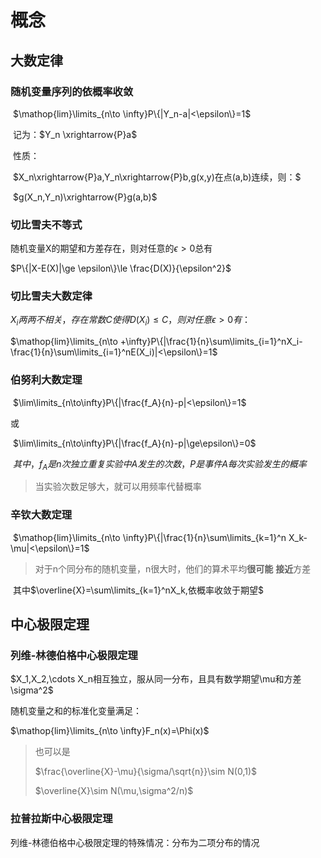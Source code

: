 # 概念

## 大数定律

### 随机变量序列的**依概率收敛**

​	$\mathop{lim}\limits_{n\to \infty}P\{|Y_n-a|<\epsilon\}=1$

​	记为：$Y_n \xrightarrow{P}a$

​	性质：

​		$X_n\xrightarrow{P}a,Y_n\xrightarrow{P}b,g(x,y)在点(a,b)连续，则：$

​		$g(X_n,Y_n)\xrightarrow{P}g(a,b)$

### 切比雪夫不等式

随机变量X的期望和方差存在，则对任意的$\epsilon>0$总有

$P\{|X-E(X)|\ge \epsilon\}\le \frac{D(X)}{\epsilon^2}$

### 切比雪夫大数定律

$X_i两两不相关，存在常数C使得D(X_i)\le C，则对任意\epsilon>0有：$

$\mathop{lim}\limits_{n\to +\infty}P\{|\frac{1}{n}\sum\limits_{i=1}^nX_i-\frac{1}{n}\sum\limits_{i=1}^nE(X_i)|<\epsilon\}=1$

### 伯努利大数定理

​	$\lim\limits_{n\to\infty}P\{|\frac{f_A}{n}-p|<\epsilon\}=1$	

或

​	$\lim\limits_{n\to\infty}P\{|\frac{f_A}{n}-p|\ge\epsilon\}=0$	

​	$其中，f_A是n次独立重复实验中A发生的次数，P是事件A每次实验发生的概率$

> 当实验次数足够大，就可以用频率代替概率

### 辛钦大数定理

​	$\mathop{lim}\limits_{n\to \infty}P\{|\frac{1}{n}\sum\limits_{k=1}^n X_k-\mu|<\epsilon\}=1$

>对于n个同分布的随机变量，n很大时，他们的算术平均**很可能** **接近**方差

​	其中$\overline{X}=\sum\limits_{k=1}^nX_k,依概率收敛于期望$

## 中心极限定理

### 列维-林德伯格中心极限定理

$X_1,X_2,\cdots X_n相互独立，服从同一分布，且具有数学期望\mu和方差\sigma^2$

随机变量之和的标准化变量满足：

$\mathop{lim}\limits_{n\to \infty}F_n(x)=\Phi(x)$

>也可以是
>
>$\frac{\overline{X}-\mu}{\sigma/\sqrt{n}}\sim N(0,1)$
>
>$\overline{X}\sim N(\mu,\sigma^2/n)$

### 拉普拉斯中心极限定理

列维-林德伯格中心极限定理的特殊情况：分布为二项分布的情况



